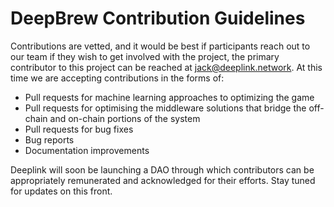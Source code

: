 # DeepBrew Contribution Guidelines
Contributions are vetted, and it would be best if participants reach out to our team if they wish to get involved with the project, the primary contributor to this project can be reached at jack@deeplink.network. At this time we are accepting contributions in the forms of:
* Pull requests for machine learning approaches to optimizing the game
* Pull requests for optimising the middleware solutions that bridge the off-chain and on-chain portions of the system
* Pull requests for bug fixes
* Bug reports
* Documentation improvements

Deeplink will soon be launching a DAO through which contributors can be appropriately remunerated and acknowledged for their efforts. Stay tuned for updates on this front.
